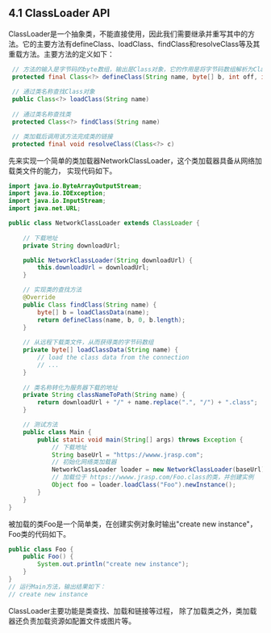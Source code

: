 ## 4.1 ClassLoader API

ClassLoader是一个抽象类，不能直接使用，因此我们需要继承并重写其中的方法。它的主要方法有defineClass、loadClass、findClass和resolveClass等及其重载方法。主要方法的定义如下：
```java
 // 方法的输入是字节码的byte数组，输出是Class对象，它的作用是将字节码数组解析为Class对象
 protected final Class<?> defineClass(String name, byte[] b, int off, int len)
 
 // 通过类名称查找Class对象
 public Class<?> loadClass(String name)
 
 // 通过类名称查找类
 protected Class<?> findClass(String name)

 // 类加载后调用该方法完成类的链接
 protected final void resolveClass(Class<?> c)
```

先来实现一个简单的类加载器NetworkClassLoader，这个类加载器具备从网络加载类文件的能力， 实现代码如下。
```java
import java.io.ByteArrayOutputStream;
import java.io.IOException;
import java.io.InputStream;
import java.net.URL;

public class NetworkClassLoader extends ClassLoader {
    
    // 下载地址
    private String downloadUrl;

    public NetworkClassLoader(String downloadUrl) {
        this.downloadUrl = downloadUrl;
    }

    // 实现类的查找方法
    @Override
    public Class findClass(String name) {
        byte[] b = loadClassData(name);
        return defineClass(name, b, 0, b.length);
    }
    
    // 从远程下载类文件，从而获得类的字节码数组
    private byte[] loadClassData(String name) {
        // load the class data from the connection
        // ... 
    }
    
    // 类名称转化为服务器下载的地址
    private String classNameToPath(String name) {
        return downloadUrl + "/" + name.replace(".", "/") + ".class";
    }

    // 测试方法
    public class Main {
        public static void main(String[] args) throws Exception {
            // 下载地址
            String baseUrl = "https://wwww.jrasp.com";
            // 初始化网络类加载器
            NetworkClassLoader loader = new NetworkClassLoader(baseUrl);
            // 加载位于 https://wwww.jrasp.com/Foo.class的类，并创建实例
            Object foo = loader.loadClass("Foo").newInstance();
        }
    }
}
```

被加载的类Foo是一个简单类，在创建实例对象时输出"create new instance"，Foo类的代码如下。
```java
public class Foo {
    public Foo() {
        System.out.println("create new instance");
    }
}
// 运行Main方法，输出结果如下：
// create new instance
```

ClassLoader主要功能是类查找、加载和链接等过程，
除了加载类之外，类加载器还负责加载资源如配置文件或图片等。